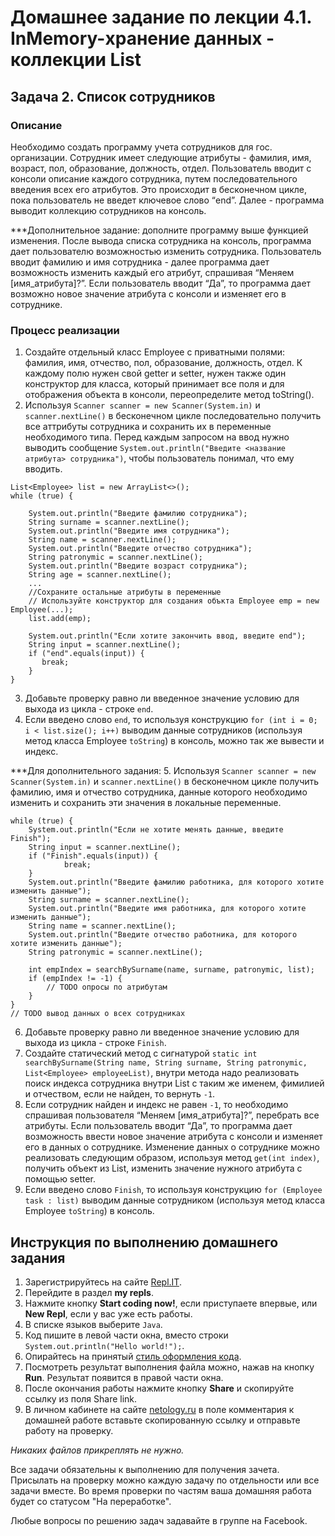 Домашнее задание по лекции 4.1. InMemory-хранение данных - коллекции List
==

## Задача 2. Список сотрудников
### Описание
Необходимо создать программу учета сотрудников для гос. организации. Сотрудник имеет следующие атрибуты - фамилия, имя, 
возраст, пол, образование, должность, отдел. 
Пользователь вводит с консоли описание каждого сотрудника, путем последовательного введения всех его атрибутов. 
Это происходит в бесконечном цикле, пока пользователь не введет ключевое слово “end”.
Далее - программа выводит коллекцию сотрудников на консоль.

***Дополнительное задание: дополните программу выше функцией изменения. 
После вывода списка сотрудника на консоль, программа дает пользователю возможностью изменить сотрудника. 
Пользователь вводит фамилию и имя сотрудника - далее программа дает возможность изменить каждый его атрибут, 
спрашивая “Меняем [имя_атрибута]?”. Если пользователь вводит “Да”, то программа дает возможно новое значение атрибута с 
консоли и изменяет его в сотруднике.


### Процесс реализации
1. Создайте отдельный класс Employee с приватными полями: фамилия, имя, отчество, пол, образование, должность, отдел.
К каждому полю нужен свой getter и setter, нужен также один конструктор для класса, который принимает все поля и для отображения объекта в консоли,
переопределите метод toString().
2. Используя `Scanner scanner = new Scanner(System.in)` и `scanner.nextLine()` в бесконечном цикле последовательно получить все аттрибуты сотрудника
и сохранить их в переменные необходимого типа. 
Перед каждым запросом на ввод нужно выводить сообщение `System.out.println("Введите <название атрибута> сотрудника")`, 
чтобы пользователь понимал, что ему вводить.
```
List<Employee> list = new ArrayList<>();
while (true) {

    System.out.println("Введите фамилию сотрудника");
    String surname = scanner.nextLine();
    System.out.println("Введите имя сотрудника");
    String name = scanner.nextLine();
    System.out.println("Введите отчество сотрудника");
    String patronymic = scanner.nextLine();
    System.out.println("Введите возраст сотрудника");
    String age = scanner.nextLine();
    ...
    //Сохраните остальные атрибуты в переменные
    // Используйте конструктор для создания объкта Employee emp = new Employee(...);
    list.add(emp);
    
    System.out.println("Если хотите закончить ввод, введите end");
    String input = scanner.nextLine();
    if ("end".equals(input)) {
       break;
    }
}
```
3. Добавьте проверку равно ли введенное значение условию для выхода из цикла - строке `end`.
4. Если введено слово `end`, то используя конструкцию `for (int i = 0; i < list.size(); i++)` выводим данные сотрудников (используя метод 
класса Employee `toString`) в консоль, можно так же вывести и индекс.

***Для дополнительного задания:
5. Используя `Scanner scanner = new Scanner(System.in)` и `scanner.nextLine()` в бесконечном цикле получить 
   фамилию, имя и отчество сотрудника, данные которого необходимо изменить и сохранить эти значения в локальные переменные.
   
```
while (true) {
    System.out.println("Если не хотите менять данные, введите Finish");
    String input = scanner.nextLine();
    if ("Finish".equals(input)) {
            break;
    }
    System.out.println("Введите фамилию работника, для которого хотите изменить данные");
    String surname = scanner.nextLine();
    System.out.println("Введите имя работника, для которого хотите изменить данные");
    String name = scanner.nextLine();
    System.out.println("Введите отчество работника, для которого хотите изменить данные");
    String patronymic = scanner.nextLine();
    
    int empIndex = searchBySurname(name, surname, patronymic, list);
    if (empIndex != -1) {
        // TODO опросы по атрибутам
    }
}
// TODO вывод данных о всех сотрудниках
```
6. Добавьте проверку равно ли введенное значение условию для выхода из цикла - строке `Finish`.
7. Создайте статический метод с сигнатурой 
`static int searchBySurname(String name, String surname, String patronymic, List<Employee> employeeList)`, внутри метода надо реализовать поиск
индекса сотрудника внутри List с таким же именем, фимилией и отчеством, если не найден, то вернуть `-1`.
8. Если сотрудник найден и индекс не равен `-1`, то необходимо спрашивая пользователя “Меняем [имя_атрибута]?”, перебрать все атрибуты.
Если пользователь вводит “Да”, то программа дает возможность ввести новое значение атрибута с консоли и изменяет его в данных о сотруднике.
Изменение данных о сотруднике можно реализовать следующим образом, используя метод `get(int index)`, получить объект из List, 
изменить значение нужного атрибута с помощью setter. 
9. Если введено слово `Finish`, то используя конструкцию `for (Employee task : list)` выводим данные сотрудником (используя метод 
класса Employee `toString`) в консоль.

## Инструкция по выполнению домашнего задания

1. Зарегистрируйтесь на сайте [Repl.IT](http://repl.it/).
2. Перейдите в раздел **my repls**.
3. Нажмите кнопку **Start coding now!**, если приступаете впервые, или **New Repl**, если у вас уже есть работы.
4. В списке языков выберите `Java`.
5. Код пишите в левой части окна, вместо строки `System.out.println("Hello world!");`.
6. Опирайтесь на принятый [стиль оформления кода](https://github.com/netology-code/codestyle/blob/master/java/README.md).
7. Посмотреть результат выполнения файла можно, нажав на кнопку **Run**. Результат появится в правой части окна.
8. После окончания работы нажмите кнопку **Share** и скопируйте ссылку из поля Share link.
9. В личном кабинете на сайте [netology.ru](http://netology.ru/) в поле комментария к домашней работе вставьте скопированную ссылку и отправьте работу на проверку.

*Никаких файлов прикреплять не нужно.*

Все задачи обязательны к выполнению для получения зачета. Присылать на проверку можно каждую задачу по отдельности или все задачи вместе. Во время проверки по частям ваша домашняя работа будет со статусом "На переработке".

Любые вопросы по решению задач задавайте в группе на Facebook.
